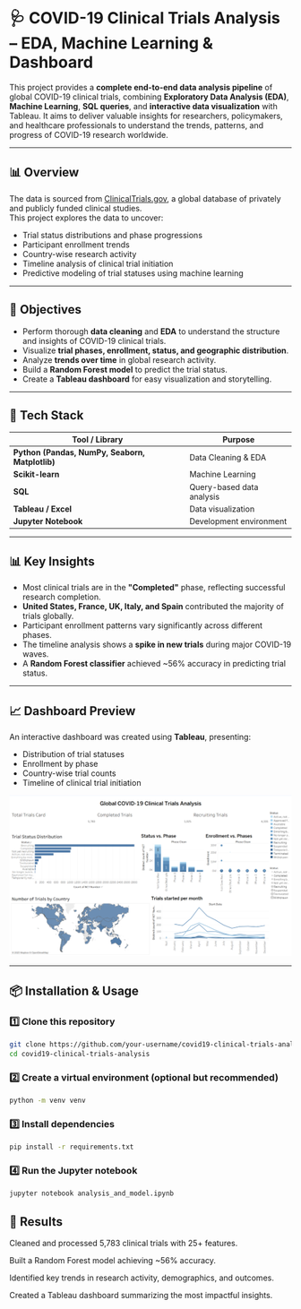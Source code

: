 # 🩺 COVID-19 Clinical Trials Analysis – EDA, Machine Learning & Dashboard

This project provides a **complete end-to-end data analysis pipeline** of global COVID-19 clinical trials, combining **Exploratory Data Analysis (EDA)**, **Machine Learning**, **SQL queries**, and **interactive data visualization** with Tableau. It aims to deliver valuable insights for researchers, policymakers, and healthcare professionals to understand the trends, patterns, and progress of COVID-19 research worldwide.

---

## 📊 Overview

The data is sourced from [ClinicalTrials.gov](https://clinicaltrials.gov/), a global database of privately and publicly funded clinical studies.  
This project explores the data to uncover:

- Trial status distributions and phase progressions  
- Participant enrollment trends  
- Country-wise research activity  
- Timeline analysis of clinical trial initiation  
- Predictive modeling of trial statuses using machine learning  

---

## 🎯 Objectives

- Perform thorough **data cleaning** and **EDA** to understand the structure and insights of COVID-19 clinical trials.  
- Visualize **trial phases, enrollment, status, and geographic distribution**.  
- Analyze **trends over time** in global research activity.  
- Build a **Random Forest model** to predict the trial status.  
- Create a **Tableau dashboard** for easy visualization and storytelling.

---

## 🧰 Tech Stack

| Tool / Library | Purpose |
|---------------|----------|
| **Python (Pandas, NumPy, Seaborn, Matplotlib)** | Data Cleaning & EDA |
| **Scikit-learn** | Machine Learning |
| **SQL** | Query-based data analysis |
| **Tableau / Excel** | Data visualization |
| **Jupyter Notebook** | Development environment |

---

## 📊 Key Insights

- Most clinical trials are in the **"Completed"** phase, reflecting successful research completion.  
- **United States, France, UK, Italy, and Spain** contributed the majority of trials globally.  
- Participant enrollment patterns vary significantly across different phases.  
- The timeline analysis shows a **spike in new trials** during major COVID-19 waves.  
- A **Random Forest classifier** achieved ~56% accuracy in predicting trial status.

---

## 📈 Dashboard Preview

An interactive dashboard was created using **Tableau**, presenting:

- Distribution of trial statuses  
- Enrollment by phase  
- Country-wise trial counts  
- Timeline of clinical trial initiation  

![Dashboard Preview](Tableau/Dashboard.png)

---

## 📦 Installation & Usage

### 1️⃣ Clone this repository
```bash
git clone https://github.com/your-username/covid19-clinical-trials-analysis.git
cd covid19-clinical-trials-analysis
```

### 2️⃣ Create a virtual environment (optional but recommended)

```bash
python -m venv venv
```

### 3️⃣ Install dependencies

```bash
pip install -r requirements.txt
```

### 4️⃣ Run the Jupyter notebook

```bash
jupyter notebook analysis_and_model.ipynb
```

## 🏁 Results

Cleaned and processed 5,783 clinical trials with 25+ features.

Built a Random Forest model achieving ~56% accuracy.

Identified key trends in research activity, demographics, and outcomes.

Created a Tableau dashboard summarizing the most impactful insights.
